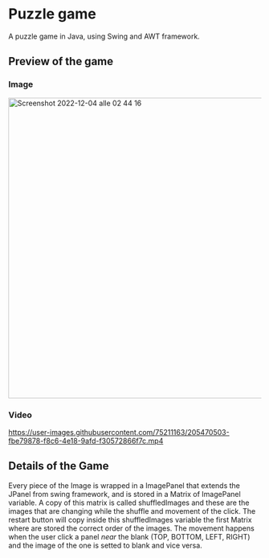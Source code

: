 # Puzzle game
 A puzzle game in Java, using Swing and AWT framework.
 
 
 ## Preview of the game
 
 ### Image
<img width="598" alt="Screenshot 2022-12-04 alle 02 44 16" src="https://user-images.githubusercontent.com/75211163/205470141-41b18545-832b-4467-84c1-ba154034f48a.png">


### Video



https://user-images.githubusercontent.com/75211163/205470503-fbe79878-f8c6-4e18-9afd-f30572866f7c.mp4


## Details of the Game

Every piece of the Image is wrapped in a ImagePanel that extends the JPanel from swing framework, and is stored in a Matrix of ImagePanel variable.
A copy of this matrix is called shuffledImages and these are the images that are changing while the shuffle and movement of the click.
The restart button will copy inside this shuffledImages variable the first Matrix where are stored the correct order of the images.
The movement happens when the user click a panel *near* the blank (TOP, BOTTOM, LEFT, RIGHT) and the image of the one is setted to blank and vice versa.
